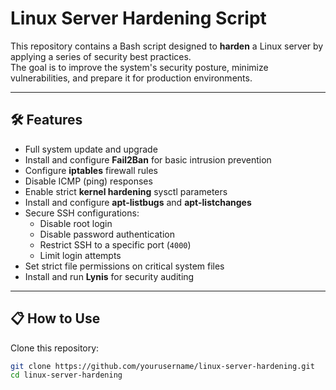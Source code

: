 # Linux Server Hardening Script

This repository contains a Bash script designed to **harden** a Linux server by applying a series of security best practices.  
The goal is to improve the system's security posture, minimize vulnerabilities, and prepare it for production environments.

---

## 🛠️ Features

- Full system update and upgrade
- Install and configure **Fail2Ban** for basic intrusion prevention
- Configure **iptables** firewall rules
- Disable ICMP (ping) responses
- Enable strict **kernel hardening** sysctl parameters
- Install and configure **apt-listbugs** and **apt-listchanges**
- Secure SSH configurations:
  - Disable root login
  - Disable password authentication
  - Restrict SSH to a specific port (`4000`)
  - Limit login attempts
- Set strict file permissions on critical system files
- Install and run **Lynis** for security auditing

---

## 📋 How to Use

Clone this repository:

   ```bash
   git clone https://github.com/yourusername/linux-server-hardening.git
   cd linux-server-hardening


